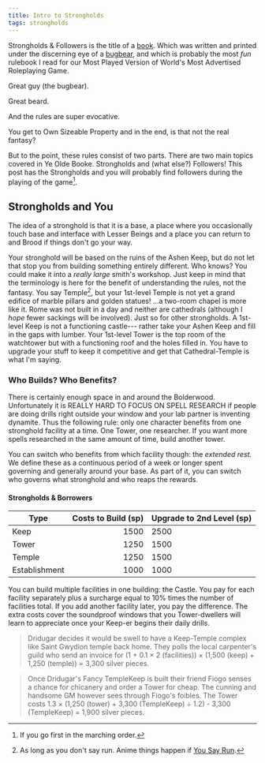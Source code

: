 ```yaml
---
title: Intro to Strongholds
tags: strongholds
---
```


Strongholds & Followers is the title of a [book].
Which was written and printed under the discerning eye of a [bugbear],
and which is probably the most _fun_ rulebook I read for our Most Played Version of World's Most Advertised Roleplaying Game.

Great guy (the bugbear).

Great beard.

And the rules are super evocative.

You get to Own Sizeable Property
and in the end, is that not the real fantasy?

But to the point, these rules consist of two parts.
There are two main topics covered in Ye Olde Booke.
Strongholds and (what else?) Followers!
This post has the Strongholds
and you will probably find followers during the playing of the game[^march].

## Strongholds and You

The idea of a stronghold is that it is a base,
a place where you occasionally touch base and interface with Lesser Beings
and a place you can return to and Brood if things don't go your way.

Your stronghold will be based on the ruins of the Ashen Keep,
but do not let that stop you from building something entirely different.
Who knows? You could make it into a _really large_ smith's workshop.
Just keep in mind that the terminology is here for the benefit of understanding the rules, not the fantasy.
You say Temple[^run], but your 1st-level Temple is not yet a grand edifice of marble pillars and golden statues!
...a two-room chapel is more like it.
Rome was not built in a day
and neither are cathedrals (although I _hope_ fewer sackings will be involved).
Just so for other strongholds.
A 1st-level Keep is not a functioning castle---
rather take your Ashen Keep and fill in the gaps with lumber.
Your 1st-level Tower is the top room of the watchtower but with a functioning roof and the holes filled in.
You have to upgrade your stuff to keep it competitive and get that Cathedral-Temple is what I'm saying.

### Who Builds? Who Benefits?

There is certainly enough space in and around the Bolderwood.
Unfortunately it is REALLY HARD TO FOCUS ON SPELL RESEARCH
if people are doing drills right outside your window
and your lab partner is inventing dynamite.
Thus the following rule:
only one character benefits from one stronghold facility at a time.
One Tower, one researcher.
If you want more spells researched in the same amount of time,
build another tower.

You can switch who benefits from which facility though:
the _extended rest_.
We define these as a continuous period of a week or longer spent governing and generally around your base.
As part of it,
you can switch who governs what stronghold and who reaps the rewards.

#### Strongholds & Borrowers

| Type          | Costs to Build (sp) | Upgrade to 2nd Level (sp) |
| ------------- | ------------------: | ------------------------- |
| Keep          |                1500 | 2500                      |
| Tower         |                1250 | 1500                      |
| Temple        |                1250 | 1500                      |
| Establishment |                1000 | 1000                      |

You can build multiple facilities in one building: the Castle.
You pay for each facility separately
plus a surcharge equal to 10% times the number of facilities total.
If you add another facility later, you pay the difference.
The extra costs cover the soundproof windows
that you Tower-dwellers will learn to appreciate once your Keep-er begins their daily drills.

> Dridugar decides it would be swell to have a Keep-Temple complex
> like Saint Gwydion temple back home.
> They polls the local carpenter's guild who send an invoice
> for (1 + 0.1 &times; 2 (facilities)) &times; (1,500 (keep) + 1,250 (temple)) = 3,300 silver pieces.

> Once Dridugar's Fancy TempleKeep is built
> their friend Fiogo senses a chance for chicanery
> and order a Tower for cheap.
> The cunning and handsome GM however sees through Fiogo's foibles.
> The Tower costs 1.3 &times; (1,250 (tower) + 3,300 (TempleKeep) &divide; 1.2) - 3,300 (TempleKeep) = 1,900 silver pieces.

[book]: https://shop.mcdmproductions.com/collections/strongholds-followers-books/products/strongholds-followers-hardcover
[bugbear]: https://www.youtube.com/@mcolville

[^run]:
    As long as you don't say run.
    Anime things happen if [You Say Run](https://www.youtube.com/watch?v=iYZIUtDAFIw).

[^march]: If you go first in the marching order.
